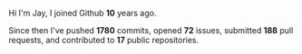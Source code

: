Hi I'm Jay, I joined Github **10** years ago.

Since then I've pushed **1780** commits, opened **72** issues, submitted **188** pull requests, and contributed to **17** public repositories.
